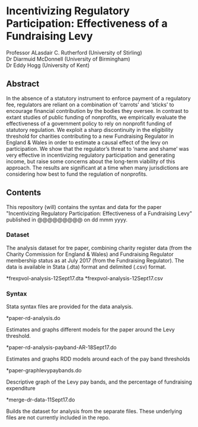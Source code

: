 # Incentivizing Regulatory Participation: Effectiveness of a Fundraising Levy
 
Professor ALasdair C. Rutherford (University of Stirling)  
Dr Diarmuid McDonnell (University of Birmingham)  
Dr Eddy Hogg (University of Kent)  

## Abstract
In the absence of a statutory instrument to enforce payment of a regulatory fee, regulators are reliant on a combination of ‘carrots’ and ‘sticks’ to encourage financial contribution by the bodies they oversee. In contrast to extant studies of public funding of nonprofits, we empirically evaluate the effectiveness of a government policy to rely on nonprofit funding of statutory regulation. We exploit a sharp discontinuity in the eligibility threshold for charities contributing to a new Fundraising Regulator in England &amp; Wales in order to estimate a causal effect of the levy on participation. We show that the regulator’s threat to ‘name and shame’ was very effective in incentivizing regulatory participation and generating income, but raise some concerns about the long-term viability of this approach. The results are significant at a time when many jurisdictions are considering how best to fund the regulation of nonprofits.

## Contents
This repository (will) contains the syntax and data for the paper "Incentivizing Regulatory Participation: Effectiveness of a Fundraising Levy" published in @@@@@@@@@ on dd mmm yyyy.

### Dataset
The analysis dataset for tre paper, combining charity register data (from the Charity Commission for England & Wales) and Fundraising Regulator membership status as at July 2017 (from the Fundraising Regulator). The data is available in Stata (.dta) format and delimited (.csv) format.

*frexpvol-analysis-12Sept17.dta
*frexpvol-analysis-12Sept17.csv

### Syntax
Stata syntax files are provided for the data analysis.

*paper-rd-analysis.do

Estimates and graphs different models for the paper around the Levy threshold.

*paper-rd-analysis-payband-AR-18Sept17.do

Estimates and graphs RDD models around each of the pay band thresholds

*paper-graphlevypaybands.do

Descriptive graph of the Levy pay bands, and the percentage of fundraising expenditure

*merge-dr-data-11Sept17.do

Builds the dataset for analysis from the separate files. These underlying files are not currently included in the repo.
